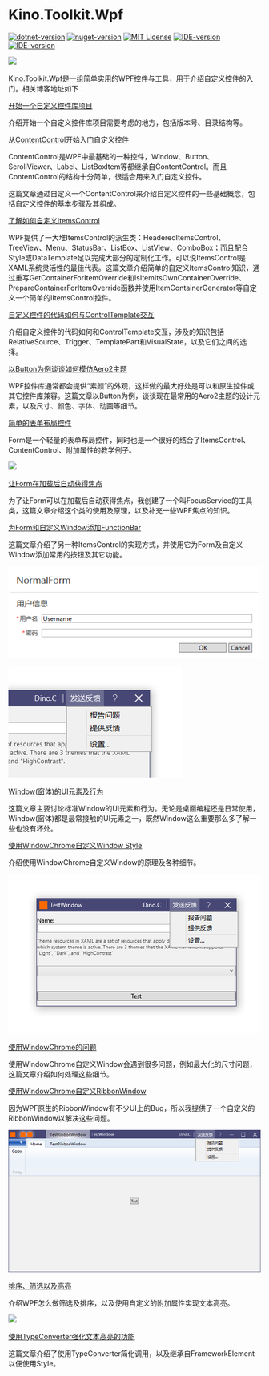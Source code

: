 # Kino.Toolkit.Wpf

[![dotnet-version](https://img.shields.io/badge/.net-%3E%3D4.5-blue.svg?style=flat-square)](https://dotnet.microsoft.com/) [![nuget-version](https://img.shields.io/nuget/v/Kino.Toolkit.Wpf.svg?style=flat-square)](https://www.nuget.org/packages/Kino.Toolkit.Wpf/) [![MIT License](https://img.shields.io/badge/license-MIT-green.svg?style=flat-square)](https://github.com/DinoChan/Kino.Toolkit.Wpf/blob/master/LICENSE) [![IDE-version](https://img.shields.io/badge/IDE-vs2017-purple.svg?style=flat-square)](https://visualstudio.microsoft.com/) [![IDE-version](https://img.shields.io/badge/IDE-vs2019-purple.svg?style=flat-square)](https://visualstudio.microsoft.com/)


![](https://raw.githubusercontent.com/DinoChan/Kino.Toolkit.Wpf/master/demo.png)

Kino.Toolkit.Wpf是一组简单实用的WPF控件与工具，用于介绍自定义控件的入门。相关博客地址如下：


[开始一个自定义控件库项目](https://www.cnblogs.com/dino623/p/CustomControLibrary.html)

介绍开始一个自定义控件库项目需要考虑的地方，包括版本号、目录结构等。

[从ContentControl开始入门自定义控件](https://www.cnblogs.com/dino623/p/How-To-Create-CustomControl.html)

ContentControl是WPF中最基础的一种控件，Window、Button、ScrollViewer、Label、ListBoxItem等都继承自ContentControl。而且ContentControl的结构十分简单，很适合用来入门自定义控件。

这篇文章通过自定义一个ContentControl来介绍自定义控件的一些基础概念，包括自定义控件的基本步骤及其组成。

[了解如何自定义ItemsControl](https://www.cnblogs.com/dino623/p/Custom-ItemsControl.html)

WPF提供了一大堆ItemsControl的派生类：HeaderedItemsControl、TreeView、Menu、StatusBar、ListBox、ListView、ComboBox；而且配合Style或DataTemplate足以完成大部分的定制化工作。可以说ItemsControl是XAML系统灵活性的最佳代表。这篇文章介绍简单的自定义ItemsControl知识，通过重写GetContainerForItemOverride和IsItemItsOwnContainerOverride、PrepareContainerForItemOverride函数并使用ItemContainerGenerator等自定义一个简单的IItemsControl控件。

[自定义控件的代码如何与ControlTemplate交互](https://www.cnblogs.com/dino623/p/interact_with_ControlTemplate.html)

介绍自定义控件的代码如何和ControlTemplate交互，涉及的知识包括RelativeSource、Trigger、TemplatePart和VisualState，以及它们之间的选择。


[以Button为例谈谈如何模仿Aero2主题](https://www.cnblogs.com/dino623/p/Aero2Theme.html)

WPF控件库通常都会提供“素颜”的外观，这样做的最大好处是可以和原生控件或其它控件库兼容。这篇文章以Button为例，谈谈现在最常用的Aero2主题的设计元素，以及尺寸、颜色、字体、动画等细节。

[简单的表单布局控件](https://www.cnblogs.com/dino623/p/WPF-Form-Layout.html)

Form是一个轻量的表单布局控件，同时也是一个很好的结合了ItemsControl、ContentControl、附加属性的教学例子。

![](https://img2018.cnblogs.com/blog/38937/201812/38937-20181224155611763-1596133293.png)

[让Form在加载后自动获得焦点](https://www.cnblogs.com/dino623/p/AutoFocus.html)

为了让Form可以在加载后自动获得焦点，我创建了一个叫FocusService的工具类，这篇文章介绍这个类的使用及原理，以及补充一些WPF焦点的知识。

[为Form和自定义Window添加FunctionBar](https://www.cnblogs.com/dino623/p/FunctionBar.html)

这篇文章介绍了另一种ItemsControl的实现方式，并使用它为Form及自定义Window添加常用的按钮及其它功能。


![](https://raw.githubusercontent.com/DinoChan/Pictures/master/functionbar/1.png)

![](https://raw.githubusercontent.com/DinoChan/Pictures/master/functionbar/2.png)

[Window(窗体)的UI元素及行为](https://www.cnblogs.com/dino623/p/uielements_of_window.html)

这篇文章主要讨论标准Window的UI元素和行为。无论是桌面编程还是日常使用，Window(窗体)都是最常接触的UI元素之一，既然Window这么重要那么多了解一些也没有坏处。

[使用WindowChrome自定义Window Style](https://www.cnblogs.com/dino623/p/custom_window_style_using_WindowChrome.html)

介绍使用WindowChrome自定义Window的原理及各种细节。

![](https://raw.githubusercontent.com/DinoChan/Pictures/master/CustomWindowUsingWindowChrome/1.png)

[使用WindowChrome的问题](https://www.cnblogs.com/dino623/p/problems_of_WindowChrome.html)

使用WindowChrome自定义Window会遇到很多问题，例如最大化的尺寸问题，这篇文章介绍如何处理这些细节。

[使用WindowChrome自定义RibbonWindow](https://www.cnblogs.com/dino623/p/custom_ribbonwindow_using_WindowChrome.html)

因为WPF原生的RibbonWindow有不少UI上的Bug，所以我提供了一个自定义的RibbonWindow以解决这些问题。

![](https://raw.githubusercontent.com/DinoChan/Pictures/master/RibbonWindow/3.png)

[排序、筛选以及高亮](https://www.cnblogs.com/dino623/p/sort_filter_highlight.html)

介绍WPF怎么做筛选及排序，以及使用自定义的附加属性实现文本高亮。

![](https://img2018.cnblogs.com/blog/38937/201906/38937-20190621144025431-973300660.gif)

[使用TypeConverter强化文本高亮的功能](https://www.cnblogs.com/dino623/p/TextBlockHighlightSource.html)

这篇文章介绍了使用TypeConverter简化调用，以及继承自FrameworkElement以便使用Style。
